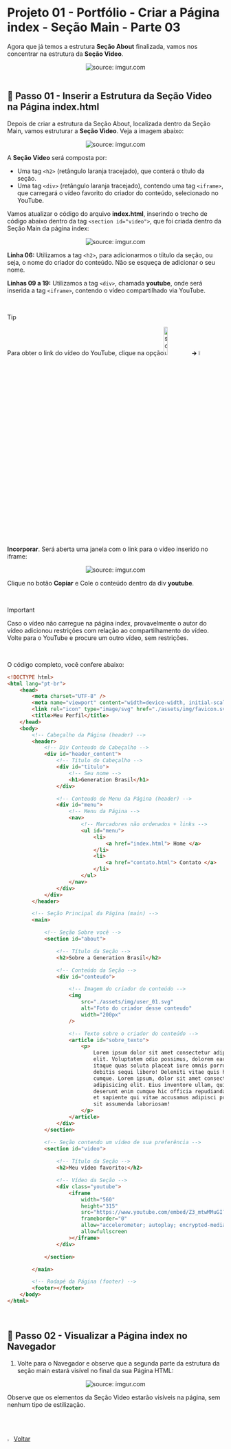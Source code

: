 <h1>Projeto 01 - Portfólio - Criar a Página index - Seção Main - Parte 03</h1>



Agora que já temos a estrutura **Seção About** finalizada, vamos nos concentrar na estrutura da **Seção Video**. 

<div align="center"><img src="https://i.imgur.com/ej5ZxDX.png" title="source: imgur.com" /></div>

<br />

<h2>👣 Passo 01 - Inserir a Estrutura da Seção Video na Página index.html</h2>



Depois de criar a estrutura da Seção About, localizada dentro da Seção Main, vamos estruturar a **Seção Video**. Veja a imagem abaixo:

<div align="center"><img src="https://i.imgur.com/j6j9AH1.png" title="source: imgur.com" /></div>

A **Seção Video** será composta por:

- Uma tag `<h2>` (retângulo laranja tracejado), que conterá o título da seção.
- Uma tag `<div>` (retângulo laranja tracejado), contendo uma  tag  `<iframe>`, que carregará o vídeo favorito do criador do conteúdo, selecionado no YouTube.

Vamos atualizar o código do arquivo **index.html**, inserindo o trecho de código abaixo dentro da tag `<section id="video">`, que foi criada dentro da Seção Main da página index:

<div align="center"><img src="https://i.imgur.com/VB9vX3z.png" title="source: imgur.com" /></div>

**Linha 06:** Utilizamos a tag `<h2>`, para adicionarmos o tíitulo da seção, ou seja, o nome do criador do conteúdo. Não se esqueça de adicionar o seu nome.

**Linhas 09 a 19:** Utilizamos a tag  `<div>`, chamada **youtube**, onde será inserida a tag `<iframe>`, contendo o vídeo compartilhado via YouTube.

<br />

> [!TIP]
>
> Para obter o link do vídeo do YouTube, clique na opção<img src="https://i.imgur.com/lQpDm65.png" title="source: imgur.com" width="13%"/>🡲 <img src="https://i.imgur.com/CZqcsnV.png" title="source: imgur.com" width="5%"/>**Incorporar**. Será aberta uma janela com o link para o vídeo inserido no iframe:
>
> <div align="center"><img src="https://i.imgur.com/uIRsoyw.png" title="source: imgur.com" /></div>
>
> Clique no botão **Copiar** e Cole o conteúdo dentro da div **youtube**.

<br />

> [!IMPORTANT]
>
> Caso o vídeo não carregue na página index, provavelmente o autor do vídeo adicionou restrições com relação ao compartilhamento do vídeo. Volte para o YouTube e procure um outro vídeo, sem restrições.

<br />

O código completo, você confere abaixo:

```html
<!DOCTYPE html>
<html lang="pt-br">
	<head>
		<meta charset="UTF-8" />
		<meta name="viewport" content="width=device-width, initial-scale=1.0" />
		<link rel="icon" type="image/svg" href="./assets/img/favicon.svg" />
		<title>Meu Perfil</title>
	</head>
	<body>
		<!-- Cabeçalho da Página (header) -->
		<header>
			<!-- Div Conteudo do Cabeçalho -->
			<div id="header_content">
				<!-- Titulo do Cabeçalho -->
				<div id="titulo">
					<!-- Seu nome -->
					<h1>Generation Brasil</h1>
				</div>

				<!-- Conteudo do Menu da Página (header) -->
				<div id="menu">
					<!-- Menu da Página -->
					<nav>
						<!-- Marcadores não ordenados + links -->
						<ul id="menu">
							<li>
								<a href="index.html"> Home </a>
							</li>
							<li>
								<a href="contato.html"> Contato </a>
							</li>
						</ul>
					</nav>
				</div>
			</div>
		</header>

		<!-- Seção Principal da Página (main) -->
		<main>

			<!-- Seção Sobre você -->
			<section id="about">

				<!-- Título da Seção -->
				<h2>Sobre a Generation Brasil</h2>

				<!-- Conteúdo da Seção -->
				<div id="conteudo">

					<!-- Imagem do criador do conteúdo -->
					<img
						src="./assets/img/user_01.svg"
						alt="Foto do criador desse conteudo"
						width="200px"
					/>

					<!-- Texto sobre o criador do conteúdo -->
					<article id="sobre_texto">
						<p>
							Lorem ipsum dolor sit amet consectetur adipisicing
							elit. Voluptatem odio possimus, dolorem earum atque
							itaque quas soluta placeat iure omnis porro cum
							debitis sequi libero! Deleniti vitae quis hic
							cumque. Lorem ipsum, dolor sit amet consectetur
							adipisicing elit. Eius inventore ullam, quia
							deserunt enim cumque hic officia repudiandae ad ab
							et sapiente qui vitae accusamus adipisci provident
							sit assumenda laboriosam!
						</p>
					</article>
				</div>
			</section>

			<!-- Seção contendo um vídeo de sua preferência -->
			<section id="video">
				
				<!-- Título da Seção -->
				<h2>Meu vídeo favorito:</h2>

				<!-- Vídeo da Seção -->
				<div class="youtube">
					<iframe
						width="560"
						height="315"
						src="https://www.youtube.com/embed/Z3_mtwMMuGI?si=F1QiiDYSfsPG3nF0"
						frameborder="0"
						allow="accelerometer; autoplay; encrypted-media; gyroscope; picture-in-picture"
						allowfullscreen
					></iframe>
				</div>

			</section>

		</main>

		<!-- Rodapé da Página (footer) -->
		<footer></footer>
	</body>
</html>

```

<br />

<h2>👣 Passo 02 - Visualizar a Página index no Navegador</h2>



1. Volte para o Navegador e observe que a segunda parte da estrutura da seção main estará visível no final da sua Página HTML:

<div align="center"><img src="https://i.imgur.com/pIxyjXy.png" title="source: imgur.com" /></div>

Observe que os elementos da Seção Video estarão visíveis na página, sem nenhum tipo de estilização.

<br /><br />

<div align="left"><a href="README.md"><img src="https://i.imgur.com/XMgF3gl.png" title="source: imgur.com" width="3%"/>Voltar</a></div>